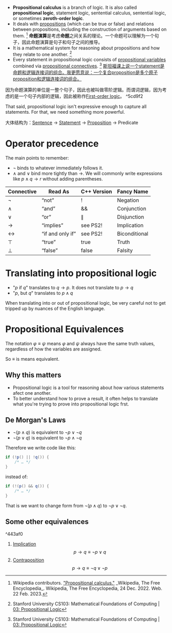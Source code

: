 
- **Propositional calculus** is a branch of logic. It is also called **propositional logic**, statement logic, sentential calculus, sentential logic, or sometimes **zeroth-order logic**.
- It deals with [propositions](1.%20Philosophy/Philosophy%20of%20language/Concepts/Proposition.md) (which can be true or false) and relations between propositions, including the construction of arguments based on them. [^1.]
	**命题演算**是考虑**命题**之间关系的理论。一个命题可以理解为一个句子，因此命题演算是句子和句子之间的推导。
- It is a mathematical system for reasoning about propositions and how they relate to one another. [^2.]
- Every statement in propositional logic consists of [propositional variables](1.%20Philosophy/Logic/Systems%20of%20logic/Formal%20Logic/Classical%20Logic/Propositional%20calculus/Propositional%20variable.md) combined via [propositional connectives](1.%20Philosophy/Logic/Systems%20of%20logic/Formal%20Logic/Classical%20Logic/Propositional%20calculus/Logical%20connective/Logical%20connective.md). [^2.]
	<u>斯坦福课上说一个statement是命题和逻辑连接词的组合。我更愿意说：一个复合proposition是多个原子proposition和逻辑连接词的组合。</u>

因为命题演算的单位是一整个句子，因此也被叫做零阶逻辑。而谓词逻辑，因为考虑的是一个句子内部的逻辑，因此被称作[First-order logic](1.%20Philosophy/Logic/Systems%20of%20logic/Formal%20Logic/Classical%20Logic/First-order%20logic/First-order%20logic.md)。 ^5cd9f2

That said, propositional logic isn't expressive enough to capture all statements. For that, we need something more powerful.

大体结构为：[Sentence](1.%20Philosophy/Philosophy%20of%20language/Concepts/Sentence.md) -> [Statement](1.%20Philosophy/Philosophy%20of%20language/Concepts/Statement.md) -> [Proposition](1.%20Philosophy/Philosophy%20of%20language/Concepts/Proposition.md) -> Predicate

# Operator precedence

The main points to remember:
- $\neg$ binds to whatever immediately follows it.
- $\wedge$ and $\vee$ bind more tightly than $\to$.
We will commonly write expressions like $p \wedge q \to r$ without adding parentheses.

| Connective | Read As          | C++ Version | Fancy Name    |
| ---------- | ---------------- | ----------- | ------------- |
| ¬          | “not”            | !           | Negation      |
| ∧          | “and”            | &&          | Conjunction   |
| ∨          | “or”             | $\parallel$ | Disjunction   |
| →          | “implies”        | see PS2!    | Implication   |
| ↔          | “if and only if” | see PS2!    | Biconditional |
| ⊤          | “true”           | true        | Truth         |
| ⊥          | “false”          | false       | Falsity       | 

# Translating into propositional logic

- "$p$ if $q$" translates to $q \to p$. It does not translate to $p \to q$
- "$p$, but $q$" translates to $p \wedge q$

When translating into or out of propositional logic, be very careful not to get tripped up by nuances of the English language.

# Propositional Equivalences

The notation $\varphi \equiv \psi$ means $\varphi$ and $\psi$ always have the same truth values, regardless of how the variables are assigned. 

So $\equiv$ is means equivalent.

## Why this matters

- Propositional logic is a tool for reasoning about how various statements afect one another. 
- To better understand how to prove a result, it often helps to translate what you're trying to prove into propositional logic frst. 

## De Morgan's Laws

- $\neg (p \wedge q)$ is equivalent to $\neg p \vee \neg q$
- $\neg (p \vee q)$ is equivalent to $\neg p \wedge \neg q$

Therefore we write code like this:
```java
if (!p() || !q()) {
	/* … */ 
}
```
instead of:
```java
if (!(p() && q()) {
	/* … */ 
}
```
That is we want to change form from $\neg (p \wedge q)$ to $\neg p \vee \neg q$.

## Some other equivalences
^443af0
1. [Implication](Resources/0.%20Philosophy/Implication.pdf)
$$p \to q \equiv \neg p \vee q$$
2. [Contraposition](1.%20Philosophy/Logic/Systems%20of%20logic/Formal%20Logic/Classical%20Logic/Propositional%20calculus/Logical%20consequence‎/Inference‎/Immediate%20inference‎/Contraposition.md)
$$p \to q \equiv \neg q \vee \neg p$$

[^1.]: Wikipedia contributors. ["Propositional calculus."]([https://en.wikipedia.org/w/index.php?title=Propositional_calculus&oldid=1129332935](https://en.wikipedia.org/w/index.php?title=Propositional_calculus&oldid=1129332935)) _Wikipedia, The Free Encyclopedia_. Wikipedia, The Free Encyclopedia, 24 Dec. 2022. Web. 22 Feb. 2023.
[^2.]: Stanford University CS103: Mathematical Foundations of Computing | [03: Propositional Logic](http://web.stanford.edu/class/archive/cs/cs103/cs103.1184/lectures/03/Small03.pdf)